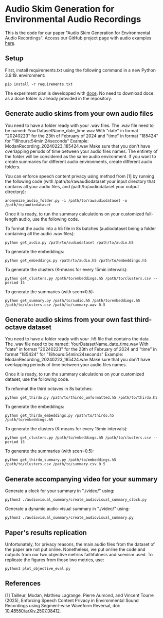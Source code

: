# Audio Skim Generation for Environmental Audio Recordings

This is the code for our paper "Audio Skim Generation for Environmental Audio Recordings". 
Access our GitHub project page with audio examples [here](https://modantailleur.github.io/paperAudioSummary/).

## Setup

First, install requirements.txt using the following command in a new Python 3.9.19. environment:

```
pip install -r requirements.txt
```

The experiment plan is developped with [doce](https://doce.readthedocs.io/en/latest/). 
No need to download doce as a doce folder is already provided in the repository.

## Generate audio skims from your own audio files

You need to have a folder ready with your .wav files. The .wav file need to be named:
YourDatasetName_date_time.wav
With "date" in format "20240223" for the 23th of February of 2024 and "time" in format "185424" for "18hours:54min:24seconds"
Example: ModanRecording_20240223_185424.wav
Make sure that you don't have overlapping periods of time between your audio files names. The entirety of the folder will be considered
as the same audio environment. If you want to create summaries for different audio environments, create different audio folders.

You can enforce speech content privacy using method from [1] by running the following code (with /path/to/rawaudiodataset your input directory that contains all your audio files, and /path/to/audiodataset your output directory):

```
anonymize_audio_folder.py -i /path/to/rawaudiodataset -o /path/to/audiodataset
```

Once it is ready, to run the summary calculations on your customized full-length audio, use the following code.

To format the audio into a h5 file in 8s batches (audiodataset being a folder containing all the audio .wav files):
```
python get_audio.py /path/to/audiodataset /path/to/audio.h5
```

To generate the embeddings:
```
python get_embeddings.py /path/to/audio.h5 /path/to/embeddings.h5
```

To generate the clusters (K-means for every 15min intervals):
```
python get_clusters.py /path/to/embeddings.h5 /path/to/clusters.csv --period 15
```

To generate the summaries (with scen=0.5):
```
python get_summary.py /path/to/audio.h5 /path/to/embeddings.h5 /path/to/clusters.csv /path/to/summary.wav 0.5 
```

## Generate audio skims from your own fast third-octave dataset

You need to have a folder ready with your .h5 file that contains the data. The .wav file need to be named:
YourDatasetName_date_time.wav
With "date" in format "20240223" for the 23th of February of 2024 and "time" in format "185424" for "18hours:54min:24seconds"
Example: ModanRecording_20240223_185424.wav
Make sure that you don't have overlapping periods of time between your audio files names.

Once it is ready, to run the summary calculations on your customized dataset, use the following code.

To reformat the third octaves in 8s batches:

```
python get_thirdo.py /path/to/thirdo_unformatted.h5 /path/to/thirdo.h5
```

To generate the embeddings:

```
python get_thirdo_embeddings.py /path/to/thirdo.h5 /path/to/embeddings.h5
```

To generate the clusters (K-means for every 15min intervals):

```
python get_clusters.py /path/to/embeddings.h5 /path/to/clusters.csv --period 15
```

To generate the summaries (with scen=0.5):
```
python get_thirdo_summary.py /path/to/embeddings.h5 /path/to/clusters.csv /path/to/summary.csv 0.5 
```


## Generate accompanying video for your summary

Generate a clock for your summary in "./video/" using:

```
python3 ./audiovisual_summary/create_audiovisual_summary_clock.py
```

Generate a dynamic audio-visual summary in "./video/" using:

```
python3 ./audiovisual_summary/create_audiovisual_summary.py
```

## Paper's results replication

Unfortunately, for privacy reasons, the main audio files from the dataset of the paper are not put online. Nonetheless, we put online the code and outputs from our two objective metrics faithfulness and scenism used. To replicate the figures from those two metrics, use:

```
python3 plot_objective_eval.py
```

## References

[1] Tailleur, Modan, Mathieu Lagrange, Pierre Aumond, and Vincent Tourre (2025), Enforcing Speech Content Privacy in Environmental Sound Recordings using Segment-wise Waveform Reversal, doi: [10.48550/arXiv.2507.08412](10.48550/arXiv.2507.08412).